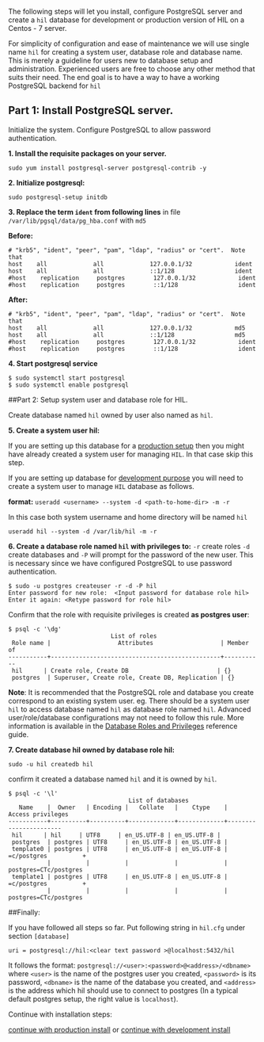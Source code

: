 
The following steps will let you install, configure PostgreSQL server and
create a `hil` database for development or production version of HIL on a
Centos - 7 server.

For simplicity of configuration and ease of maintenance we will use
single name `hil` for creating a system user, database role and database name.
This is merely a guideline for users new to database setup and administration.
Experienced users are free to choose any other method that suits their need.
The end goal is to have a way to have a working PostgreSQL backend for `hil`

## Part 1: Install PostgreSQL server.

Initialize the system. Configure PostgreSQL to allow password authentication.

**1. Install the requisite packages on your server.**

```
sudo yum install postgresql-server postgresql-contrib -y
```

**2. Initialize postgresql:**

```
sudo postgresql-setup initdb
```

**3. Replace the term `ident` from following lines**
in file `/var/lib/pgsql/data/pg_hba.conf` with `md5`

**Before:**

```
# "krb5", "ident", "peer", "pam", "ldap", "radius" or "cert".  Note that
host    all             all             127.0.0.1/32            ident
host    all             all             ::1/128                 ident
#host    replication     postgres        127.0.0.1/32            ident
#host    replication     postgres        ::1/128                 ident
```

**After:**

```
# "krb5", "ident", "peer", "pam", "ldap", "radius" or "cert".  Note that
host    all             all             127.0.0.1/32            md5
host    all             all             ::1/128                 md5
#host    replication     postgres        127.0.0.1/32            ident
#host    replication     postgres        ::1/128                 ident
```

**4. Start postgresql service**

```
$ sudo systemctl start postgresql
$ sudo systemctl enable postgresql
```

##Part 2: Setup system user and database role for HIL.

Create database named `hil` owned by user also named as `hil`.

**5. Create a system user hil:**

If you are setting up this database for a [production setup](INSTALL.html)
then you might have already created a system user for managing `HIL`. In that case skip this
step.

If you are setting up database for [development purpose](INSTALL-devel.html)
you will need to create a system user to manage `HIL` database as follows.

**format:** `useradd <username> --system -d <path-to-home-dir> -m -r `

In this case both system username and home directory will be named `hil`

```
useradd hil --system -d /var/lib/hil -m -r
```

**6. Create a database role named `hil` with privileges to:**
 `-r` create roles
 `-d` create databases and
 `-P` will prompt for the password of the new user.
This is necessary since we have configured PostgreSQL to use password authentication.

```
$ sudo -u postgres createuser -r -d -P hil
Enter password for new role:  <Input password for database role hil>
Enter it again: <Retype password for role hil>
```

Confirm that the role with requisite privileges is created **as postgres user**:

```
$ psql -c '\dg'
                             List of roles
 Role name |                   Attributes                   | Member of
-----------+------------------------------------------------+-----------
 hil      | Create role, Create DB                         | {}
 postgres  | Superuser, Create role, Create DB, Replication | {}
```

**Note**: It is recommended that the PostgreSQL role and database you create correspond to an existing system user.
eg. There should be a system user `hil` to access database named `hil` as database role named `hil`.
Advanced user/role/database configurations may not need to follow this rule.  More information is available in the [Database Roles and Privileges](https://www.postgresql.org/docs/9.0/static/user-manag.html) reference guide.


**7. Create database hil owned by database role hil:**

```
sudo -u hil createdb hil
```

confirm it created a database named `hil` and it is owned by `hil`.

```
$ psql -c '\l'
                                  List of databases
   Name    |  Owner   | Encoding |   Collate   |    Ctype    |   Access privileges
-----------+----------+----------+-------------+-------------+-----------------------
 hil      | hil     | UTF8     | en_US.UTF-8 | en_US.UTF-8 |
 postgres  | postgres | UTF8     | en_US.UTF-8 | en_US.UTF-8 |
 template0 | postgres | UTF8     | en_US.UTF-8 | en_US.UTF-8 | =c/postgres          +
           |          |          |             |             | postgres=CTc/postgres
 template1 | postgres | UTF8     | en_US.UTF-8 | en_US.UTF-8 | =c/postgres          +
           |          |          |             |             | postgres=CTc/postgres
```

##Finally:

If you have followed all steps so far.
Put following string in `hil.cfg` under section `[database]`

```
uri = postgresql://hil:<clear text password >@localhost:5432/hil
```

It follows the format: `postgresql://<user>:<password>@<address>/<dbname>`
where ``<user>`` is the name of the postgres user you created, ``<password>`` is
its password, ``<dbname>`` is the name of the database you created, and
``<address>`` is the address which hil should use to connect to postgres (In a
typical default postgres setup, the right value is ``localhost``).

Continue with installation steps:

[continue with production install](INSTALL.html)
or
[continue with development install](INSTALL-devel.html)

